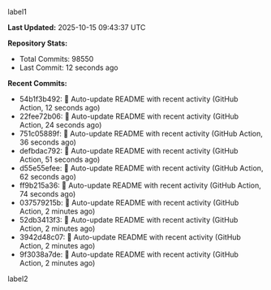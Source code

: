 
label1 
<!-- ACTIVITY_START -->
**Last Updated:** 2025-10-15 09:43:37 UTC

**Repository Stats:**
- Total Commits: 98550
- Last Commit: 12 seconds ago

**Recent Commits:**
- 54b1f3b492: 🤖 Auto-update README with recent activity (GitHub Action, 12 seconds ago)
- 22fee72b06: 🤖 Auto-update README with recent activity (GitHub Action, 24 seconds ago)
- 751c05889f: 🤖 Auto-update README with recent activity (GitHub Action, 36 seconds ago)
- defbdac792: 🤖 Auto-update README with recent activity (GitHub Action, 51 seconds ago)
- d55e55efee: 🤖 Auto-update README with recent activity (GitHub Action, 62 seconds ago)
- ff9b215a36: 🤖 Auto-update README with recent activity (GitHub Action, 74 seconds ago)
- 037579215b: 🤖 Auto-update README with recent activity (GitHub Action, 2 minutes ago)
- 52db3413f3: 🤖 Auto-update README with recent activity (GitHub Action, 2 minutes ago)
- 3942d48c07: 🤖 Auto-update README with recent activity (GitHub Action, 2 minutes ago)
- 9f3038a7de: 🤖 Auto-update README with recent activity (GitHub Action, 2 minutes ago)
<!-- ACTIVITY_END -->

label2

